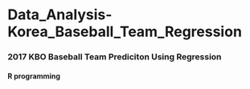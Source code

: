 # Data_Analysis-Korea_Baseball_Team_Regression
### 2017 KBO Baseball Team Prediciton Using Regression
#### R programming
